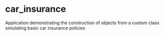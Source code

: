 # car_insurance
Application demonstrating the construction of objects from a custom class simulating basic car insurance policies
